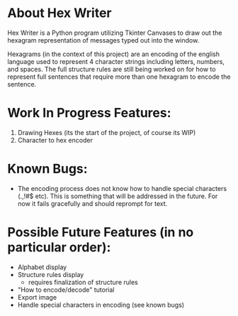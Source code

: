 # About Hex Writer
Hex Writer is a Python program utilizing Tkinter Canvases to draw out the hexagram representation of messages typed out into the window.

Hexagrams (in the context of this project) are an encoding of the english language used to represent 4 character strings including letters,
numbers, and spaces. The full structure rules are still being worked on for how to represent full sentences that require more than one hexagram
to encode the sentence.

# Work In Progress Features:
1. Drawing Hexes (its the start of the project, of course its WIP)
2. Character to hex encoder

# Known Bugs:
* The encoding process does not know how to handle special characters (.,!#$ etc). This is something that will be addressed in the future. For now it fails gracefully and should reprompt for text.

# Possible Future Features (in no particular order):
* Alphabet display
* Structure rules display
  * requires finalization of structure rules
* "How to encode/decode" tutorial
* Export image
* Handle special characters in encoding (see known bugs)
